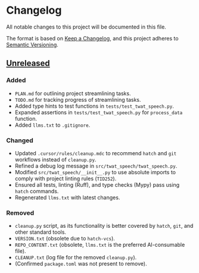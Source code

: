 # Changelog

All notable changes to this project will be documented in this file.

The format is based on [Keep a Changelog](https://keepachangelog.com/en/1.1.0/),
and this project adheres to [Semantic Versioning](https://semver.org/spec/v2.0.0.html).

## [Unreleased]

### Added
- `PLAN.md` for outlining project streamlining tasks.
- `TODO.md` for tracking progress of streamlining tasks.
- Added type hints to test functions in `tests/test_twat_speech.py`.
- Expanded assertions in `tests/test_twat_speech.py` for `process_data` function.
- Added `llms.txt` to `.gitignore`.

### Changed
- Updated `.cursor/rules/cleanup.mdc` to recommend `hatch` and `git` workflows instead of `cleanup.py`.
- Refined a debug log message in `src/twat_speech/twat_speech.py`.
- Modified `src/twat_speech/__init__.py` to use absolute imports to comply with project linting rules (`TID252`).
- Ensured all tests, linting (Ruff), and type checks (Mypy) pass using `hatch` commands.
- Regenerated `llms.txt` with latest changes.

### Removed
- `cleanup.py` script, as its functionality is better covered by `hatch`, `git`, and other standard tools.
- `VERSION.txt` (obsolete due to `hatch-vcs`).
- `REPO_CONTENT.txt` (obsolete, `llms.txt` is the preferred AI-consumable file).
- `CLEANUP.txt` (log file for the removed `cleanup.py`).
- (Confirmed `package.toml` was not present to remove).

[Unreleased]: https://github.com/twardoch/twat-speech/compare/v0.0.1...HEAD
<!-- Adjust v0.0.1 if the latest tag is different, or remove comparison if no tags exist yet. If no tags, this can be removed or pointed to the initial commit. -->
